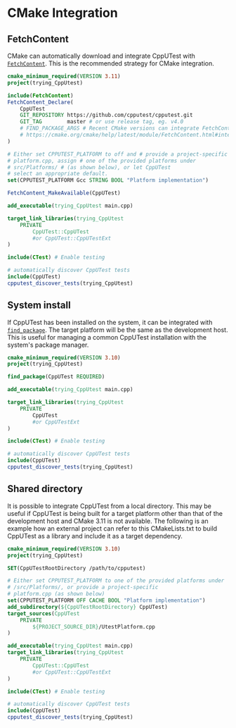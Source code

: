 # CMake Integration

## FetchContent

CMake can automatically download and integrate CppUTest with
[`FetchContent`](https://cmake.org/cmake/help/latest/module/FetchContent.html).
This is the recommended strategy for CMake integration.

```cmake
cmake_minimum_required(VERSION 3.11)
project(trying_CppUtest)

include(FetchContent)
FetchContent_Declare(
    CppUTest
    GIT_REPOSITORY https://github.com/cpputest/cpputest.git
    GIT_TAG        master # or use release tag, eg. v4.0
    # FIND_PACKAGE_ARGS # Recent CMake versions can integrate FetchContent with find_package
    # https://cmake.org/cmake/help/latest/module/FetchContent.html#integrating-with-find-package
)

# Either set CPPUTEST_PLATFORM to off and # provide a project-specific
# platform.cpp, assign # one of the provided platforms under
# src/Platforms/ # (as shown below), or let CppUTest
# select an appropriate default.
set(CPPUTEST_PLATFORM Gcc STRING BOOL "Platform implementation")

FetchContent_MakeAvailable(CppUTest)

add_executable(trying_CppUtest main.cpp)

target_link_libraries(trying_CppUtest
    PRIVATE
        CppUTest::CppUTest
        #or CppUTest::CppUTestExt
)

include(CTest) # Enable testing

# automatically discover CppUTest tests
include(CppUTest)
cpputest_discover_tests(trying_CppUtest)
```

## System install

If CppUTest has been installed on the system, it can be integrated with
[`find_package`](https://cmake.org/cmake/help/latest/command/find_package.html).
The target platform will be the same as the development host.
This is useful for managing a common
CppUTest installation with the system's package manager.

```cmake
cmake_minimum_required(VERSION 3.10)
project(trying_CppUtest)

find_package(CppUTest REQUIRED)

add_executable(trying_CppUtest main.cpp)

target_link_libraries(trying_CppUtest
    PRIVATE
        CppUTest
        #or CppUTestExt
)

include(CTest) # Enable testing

# automatically discover CppUTest tests
include(CppUTest)
cpputest_discover_tests(trying_CppUtest)
```

## Shared directory

It is possible to integrate CppUTest from a local directory. This may be useful
if CppUTest is being built for a target platform other than that of the
development host and CMake 3.11 is not available. The following is an example
how an external project can refer to this CMakeLists.txt to build CppUTest as a
library and include it as a target dependency.

```cmake
cmake_minimum_required(VERSION 3.10)
project(trying_CppUtest)

SET(CppUTestRootDirectory /path/to/cpputest)

# Either set CPPUTEST_PLATFORM to one of the provided platforms under
# /src/Platforms/, or provide a project-specific
# platform.cpp (as shown below)
set(CPPUTEST_PLATFORM OFF CACHE BOOL "Platform implementation")
add_subdirectory(${CppUTestRootDirectory} CppUTest)
target_sources(CppUTest
    PRIVATE
        ${PROJECT_SOURCE_DIR}/UtestPlatform.cpp
)

add_executable(trying_CppUtest main.cpp)
target_link_libraries(trying_CppUtest
    PRIVATE
        CppUTest::CppUTest
        #or CppUTest::CppUTestExt
)

include(CTest) # Enable testing

# automatically discover CppUTest tests
include(CppUTest)
cpputest_discover_tests(trying_CppUtest)
```
